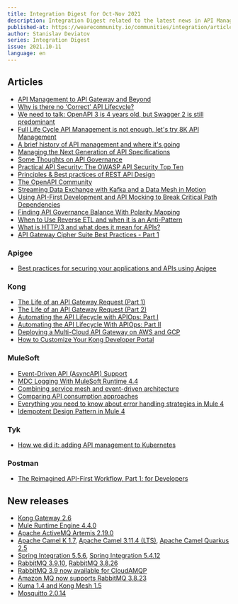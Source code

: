 ```yaml
---
title: Integration Digest for Oct-Nov 2021
description: Integration Digest related to the latest news in API Management, iPaaS, ESB, Integration frameworks, message brokers, etc.
published-at: https://wearecommunity.io/communities/integration/articles/1448
author: Stanislav Deviatov
series: Integration Digest
issue: 2021.10-11
language: en
---
```


## Articles

-   [API Management to API Gateway and Beyond](https://apievangelist.com/2021/10/11/api-management-to-api-gateway-and-beyond/)
-   [Why is there no 'Correct' API Lifecycle?](https://matthewreinbold.com/2021/11/02/WhatIsTheAPILifecycle/)
-   [We need to talk: OpenAPI 3 is 4 years old, but Swagger 2 is still predominant](https://apihandyman.io/we-need-to-talk-openapi-3-is-4-years-old-but-swagger-2-is-still-predominant/)[](https://www.infoq.com/articles/api-mocking-break-dependencies/)
-   [Full Life Cycle API Management is not enough, let's try 8K API Management](http://apihandyman.io/full-life-cycle-api-management-is-not-enough-lets-try-8k-api-management/)
-   [A brief history of API management and where it's going](https://blog.axway.com/amplify-products/api-management/brief-history-of-api-management)[](https://apiacademy.co/2021/10/api-gateway-cipher-suite-best-practices-part-1/)
-   [Managing the Next Generation of API Specifications](https://blog.postman.com/managing-next-generation-of-api-specifications/)
-   [Some Thoughts on API Governance](https://apievangelist.com/2021/11/13/some-thoughts-on-api-governance)
-   [Practical API Security: The OWASP API Security Top Ten](https://blog.axway.com/api-security/owasp-api-security-top-ten)
-   [Principles & Best practices of REST API Design](https://zonito.medium.com/best-practice-and-cheat-sheet-for-rest-api-design-6a6e12dfa89f)
-   [The OpenAPI Community](https://apievangelist.com/2021/11/22/the-openapi-community/)
-   [Streaming Data Exchange with Kafka and a Data Mesh in Motion](https://www.kai-waehner.de/blog/2021/11/14/streaming-data-exchange-data-mesh-apache-kafka-in-motion/)
-   [Using API-First Development and API Mocking to Break Critical Path Dependencies](https://www.infoq.com/articles/api-mocking-break-dependencies/)[](http://apihandyman.io/full-life-cycle-api-management-is-not-enough-lets-try-8k-api-management/)
-   [Finding API Governance Balance With Polarity Mapping](https://matthewreinbold.com/2021/11/01/PolarityMappingAndAPIGovernance/)[](https://blog.axway.com/amplify-products/api-management/brief-history-of-api-management)
-   [When to Use Reverse ETL and when it is an Anti-Pattern](https://www.kai-waehner.de/blog/2021/09/30/reverse-etl-anti-pattern-event-streaming-data-lake-warehouse-kafka-confluent-snowflake-databricks-splunk/)
-   [What is HTTP/3 and what does it mean for APIs?](https://blog.axway.com/http/http-3)
-   [API Gateway Cipher Suite Best Practices - Part 1](https://apiacademy.co/2021/10/api-gateway-cipher-suite-best-practices-part-1/)

### Apigee

-   [Best practices for securing your applications and APIs using Apigee](https://cloud.google.com/blog/products/api-management/api-security-best-practices)

### Kong

-   [The Life of an API Gateway Request (Part 1)](https://konghq.com/blog/api-gateway-request/)
-   [The Life of an API Gateway Request (Part 2)](https://konghq.com/blog/api-gateway-request-2/)
-   [Automating the API Lifecycle with APIOps: Part I](https://konghq.com/blog/automating-api-lifecycle-apiops/)
-   [Automating the API Lifecycle With APIOps: Part II](https://konghq.com/blog/automating-api-lifecycle-apiops-part-2/)
-   [Deploying a Multi-Cloud API Gateway on AWS and GCP](https://konghq.com/blog/multi-cloud-api-gateway/)
-   [How to Customize Your Kong Developer Portal](https://wearecommunity.io/communities/integration/articles/How%20to%20Customize%20Your%20Kong%20Developer%20Portal)

### MuleSoft

-   [Event-Driven API (AsyncAPI) Support](https://docs.mulesoft.com/release-notes/platform/event-driven-api)
-   [MDC Logging With MuleSoft Runtime 4.4](https://dzone.com/articles/mdc-logging-with-mulesoft-runtime-44)
-   [Combining service mesh and event-driven architecture](https://blogs.mulesoft.com/api-integration/service-mesh-and-event-driven-architecture/)
-   [Comparing API consumption approaches](https://blogs.mulesoft.com/api-integration/strategy/comparing-api-consumption-approaches/)
-   [Everything you need to know about error handling strategies in Mule 4](https://blogs.mulesoft.com/dev-guides/error-handling-in-mule-4/)
-   [Idempotent Design Pattern in Mule 4](https://dzone.com/articles/idempotent-design-pattern-in-mule-4)

### Tyk

-   [How we did it: adding API management to Kubernetes](https://tyk.io/blog/how-we-did-it-adding-api-management-to-kubernetes/)

### Postman

-   [The Reimagined API-First Workflow, Part 1: for Developers](https://blog.postman.com/the-reimagined-api-first-workflow-for-developers/)

## New releases

-   [Kong Gateway 2.6](https://konghq.com/blog/kong-gateway-2-6)
-   [Mule Runtime Engine 4.4.0](https://docs.mulesoft.com/release-notes/mule-runtime/mule-4.4.0-release-notes)
-   [Apache ActiveMQ Artemis 2.19.0](https://activemq.apache.org/components/artemis/download/release-notes-2.19.0)
-   [Apache Camel K 1.7](https://camel.apache.org/blog/2021/11/camel-k-release-1-7/), [Apache Camel 3.11.4 (LTS)](https://camel.apache.org/blog/2021/11/RELEASE-3.11.4/), [Apache Camel Quarkus 2.5](https://camel.apache.org/blog/2021/11/camel-quarkus-release-2.5.0/)
-   [Spring Integration 5.5.6](https://github.com/spring-projects/spring-integration/releases/tag/v5.5.6), [Spring Integration 5.4.12](https://github.com/spring-projects/spring-integration/releases/tag/v5.4.12)
-   [RabbitMQ 3.9.10](https://github.com/rabbitmq/rabbitmq-server/releases/tag/v3.9.10), [RabbitMQ 3.8.26](https://github.com/rabbitmq/rabbitmq-server/releases/tag/v3.8.26)
-   [RabbitMQ 3.9 now available for CloudAMQP](https://www.cloudamqp.com/blog/rabbitmq-3.9-now-available.html)
-   [Amazon MQ now supports RabbitMQ 3.8.23](https://docs.aws.amazon.com/amazon-mq/latest/developer-guide/rabbitmq-version-management.html)
-   [Kuma 1.4 and Kong Mesh 1.5](https://konghq.com/blog/kuma-1-4-kong-mesh-1-5)
-   [Mosquitto 2.0.14](https://mosquitto.org/blog/2021/11/version-2-0-14-released/)